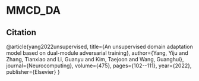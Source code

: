 # MMCD_DA

## Citation

  @article{yang2022unsupervised,
    title={An unsupervised domain adaptation model based on dual-module adversarial training},
    author={Yang, Yiju and Zhang, Tianxiao and Li, Guanyu and Kim, Taejoon and Wang, Guanghui},
    journal={Neurocomputing},
    volume={475},
    pages={102--111},
    year={2022},
    publisher={Elsevier}
  }
